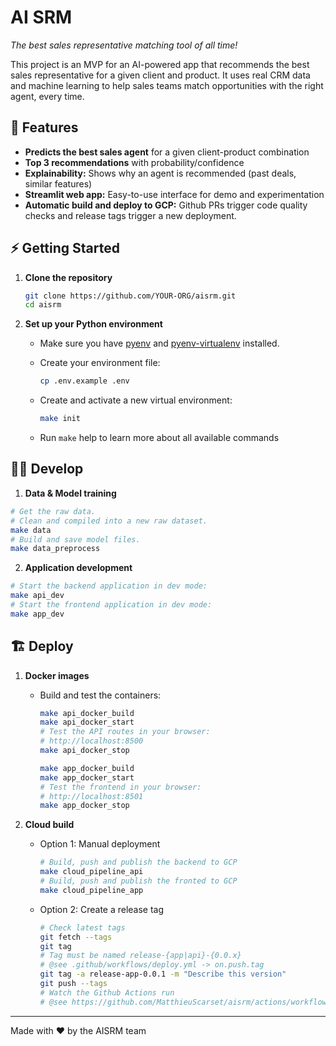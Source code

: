# AI SRM

_The best sales representative matching tool of all time!_

This project is an MVP for an AI-powered app that recommends the best sales representative for a given client and product.
It uses real CRM data and machine learning to help sales teams match opportunities with the right agent, every time.

## 🚀 Features

- **Predicts the best sales agent** for a given client-product combination
- **Top 3 recommendations** with probability/confidence
- **Explainability:** Shows why an agent is recommended (past deals, similar features)
- **Streamlit web app:** Easy-to-use interface for demo and experimentation
- **Automatic build and deploy to GCP:** Github PRs trigger code quality checks and release tags trigger a new deployment.

## ⚡️ Getting Started

1. **Clone the repository**

    ```bash
    git clone https://github.com/YOUR-ORG/aisrm.git
    cd aisrm
    ```

2. **Set up your Python environment**

    - Make sure you have [pyenv](https://github.com/pyenv/pyenv) and [pyenv-virtualenv](https://github.com/pyenv/pyenv-virtualenv) installed.

    - Create your environment file:

        ```bash
    	cp .env.example .env
        ```

    - Create and activate a new virtual environment:

        ```bash
        make init
        ```

    - Run `make` help to learn more about all available commands

## 👨‍💻 Develop

1. **Data & Model training**

```bash
# Get the raw data.
# Clean and compiled into a new raw dataset.
make data
# Build and save model files.
make data_preprocess
```

2. **Application development**

```bash
# Start the backend application in dev mode:
make api_dev
# Start the frontend application in dev mode:
make app_dev
```


## 🏗️ Deploy

1. **Docker images**

    - Build and test the containers:

        ```bash
        make api_docker_build
        make api_docker_start
        # Test the API routes in your browser:
        # http://localhost:8500
        make api_docker_stop
        ```

        ```bash
        make app_docker_build
        make app_docker_start
        # Test the frontend in your browser:
        # http://localhost:8501
        make app_docker_stop
        ```

2. **Cloud build**

    - Option 1: Manual deployment

        ```bash
        # Build, push and publish the backend to GCP 
        make cloud_pipeline_api
        # Build, push and publish the fronted to GCP 
        make cloud_pipeline_app
        ```

    - Option 2: Create a release tag 

        ```bash
        # Check latest tags
        git fetch --tags
        git tag
        # Tag must be named release-{app|api}-{0.0.x}
        # @see .github/workflows/deploy.yml -> on.push.tag
        git tag -a release-app-0.0.1 -m "Describe this version"
        git push --tags
        # Watch the Github Actions run
        # @see https://github.com/MatthieuScarset/aisrm/actions/workflows/deploy.yml
        ```

---

Made with ❤️ by the AISRM team
